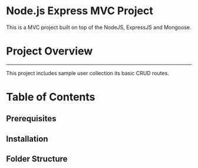 # Node.js Express MVC Project 
This is a MVC project built on top of the NodeJS, ExpressJS and Mongoose.

# Project Overview
---
This project includes sample user collection its basic CRUD routes.

# Table of Contents

## Prerequisites

## Installation

## Folder Structure
